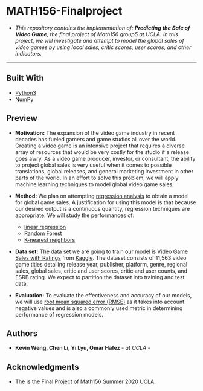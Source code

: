 # MATH156-Finalproject

* *This repository contains the implementation of: **Predicting the Sale of Video Game**, the final project of Math156 group5 at UCLA. In this project, we will investigate and attempt to model the global sales of video games by using
local sales, critic scores, user scores, and other indicators.*

------------------

## Built With

* [Python3](https://www.python.org/download/releases/3.0/)
* [NumPy](https://numpy.org/doc/stable/reference/index.html)


## Preview

* **Motivation:**
The expansion of the video game industry in recent decades has fueled gamers and game studios
all over the world. Creating a video game is an intensive project that requires a diverse array of
resources that would be very costly for the studio if a release goes awry. As a video game
producer, investor, or consultant, the ability to project global sales is very useful when it comes
to possible translations, global releases, and general marketing investment in other parts of the
world. In an effort to solve this problem, we will apply machine learning techniques to model
global video game sales.

* **Method:**
We plan on attempting [regression analysis](https://en.wikipedia.org/wiki/Regression_analysis) to obtain a model for global game sales. A
justification for using this model is that because our desired output is a continuous quantity,
regression techniques are appropriate. We will study the performances of:  
    * [linear regression](https://en.wikipedia.org/wiki/Linear_regression)  
    * [Random Forest](https://en.wikipedia.org/wiki/Random_forest)  
    * [K-nearest neighbors](https://en.wikipedia.org/wiki/K-nearest_neighbors_algorithm)   

* **Data set:**
The data set we are going to train our model is [Video Game Sales with Ratings](https://www.kaggle.com/rush4ratio/video-game-sales-with-ratings) from [Kaggle](https://www.kaggle.com/). The dataset consists of 11,563 video game titles detailing release year, publisher, platform, genre, regional sales, global sales, critic and user scores, critic and user counts, and ESRB rating. We expect to partition the dataset into training and test data.

* **Evaluation:**
To evaluate the effectiveness and accuracy of our models, we will use [root mean squared error
(RMSE)](https://en.wikipedia.org/wiki/Root-mean-square_deviation) as it takes into account negative values and is also a commonly used metric in
determining performance of regression models.

## Authors

* **Kevin Weng, Chen Li, Yi Lyu, Omar Hafez** - *at UCLA* -

## Acknowledgments

* The is the Final Project of Math156 Summer 2020 UCLA.
